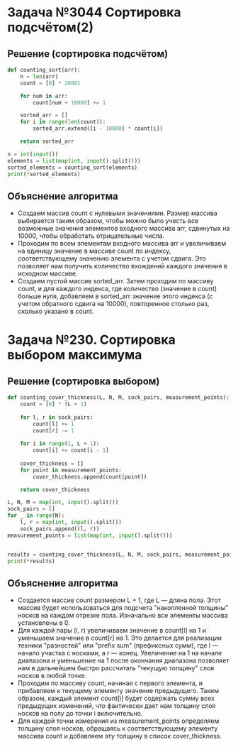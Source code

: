 # Задача №3044 Сортировка подсчётом(2)
## Решение (сортировка подсчётом)
```python
def counting_sort(arr):
    n = len(arr)
    count = [0] * 20001

    for num in arr:
        count[num + 10000] += 1

    sorted_arr = []
    for i in range(len(count)):
        sorted_arr.extend([i - 10000] * count[i])

    return sorted_arr

n = int(input())
elements = list(map(int, input().split()))
sorted_elements = counting_sort(elements)
print(*sorted_elements)
```
## Объяснение алгоритма
- Создаем массив count с нулевыми значениями. Размер массива выбирается таким образом, чтобы можно было учесть все возможные значения элементов входного массива arr, сдвинутых на 10000, чтобы обработать отрицательные числа.
- Проходим по всем элементам входного массива arr и увеличиваем на единицу значение в массиве count по индексу, соответствующему значению элемента с учетом сдвига. Это позволяет нам получить количество вхождений каждого значения в исходном массиве.
- Создаем пустой массив sorted_arr. Затем проходим по массиву count, и для каждого индекса, где количество (значение в count) больше нуля, добавляем в sorted_arr значение этого индекса (с учетом обратного сдвига на 10000), повторенное столько раз, сколько указано в count.

# Задача №230. Сортировка выбором максимума
## Решение (сортировка выбором)
```python
def counting_cover_thickness(L, N, M, sock_pairs, measurement_points):
    count = [0] * (L + 1)
   
    for l, r in sock_pairs:
        count[l] += 1
        count[r] -= 1
    
    for i in range(1, L + 1):
        count[i] += count[i - 1]
    
    cover_thickness = []
    for point in measurement_points:
        cover_thickness.append(count[point])

    return cover_thickness

L, N, M = map(int, input().split())
sock_pairs = []
for _ in range(N):
    l, r = map(int, input().split())
    sock_pairs.append((l, r))
measurement_points = list(map(int, input().split()))


results = counting_cover_thickness(L, N, M, sock_pairs, measurement_points)
print(*results)
```
## Объяснение алгоритма
- Создается массив count размером L + 1, где L — длина пола. Этот массив будет использоваться для подсчета "накопленной толщины" носков на каждом отрезке пола. Изначально все элементы массива установлены в 0.
- Для каждой пары (l, r) увеличиваем значение в count[l] на 1 и уменьшаем значение в count[r] на 1. Это делается для реализации техники "разностей" или "prefix sum" (префиксных сумм), где l — начало участка с носками, а r — конец. Увеличение на 1 на начале диапазона и уменьшение на 1 после окончания диапазона позволяет нам в дальнейшем быстро рассчитать "текущую толщину" слоя носков в любой точке.
- Проходим по массиву count, начиная с первого элемента, и прибавляем к текущему элементу значение предыдущего. Таким образом, каждый элемент count[i] будет содержать сумму всех предыдущих изменений, что фактически дает нам толщину слоя носков на полу до точки i включительно.
- Для каждой точки измерения из measurement_points определяем толщину слоя носков, обращаясь к соответствующему элементу массива count и добавляем эту толщину в список cover_thickness.